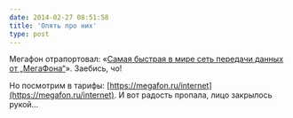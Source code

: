 ```yaml
---
date: 2014-02-27 08:51:58
title: 'Опять про них'
type: post
---
```


Мегафон отрапортовал:
«[Самая быстрая в мире сеть передачи данных от „МегаФона“](https://habr.com/ru/company/megafon/blog/213991)».
Заебись, чо!

Но посмотрим в тарифы: [https://megafon.ru/internet](https://megafon.ru/internet). И вот радость
пропала, лицо закрылось рукой…
